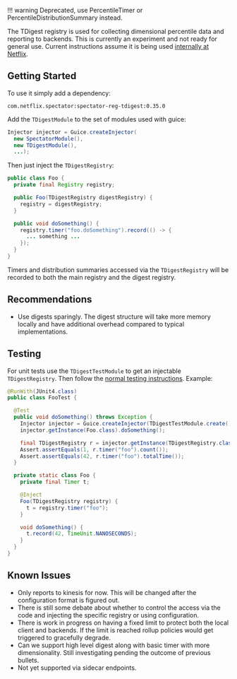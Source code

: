 !!! warning
    Deprecated, use PercentileTimer or PercentileDistributionSummary instead.

The TDigest registry is used for collecting dimensional percentile data and reporting to backends. This is currently an experiment and not ready for general use. Current instructions assume it is being used [internally at Netflix](Netflix-Integration).

## Getting Started

To use it simply add a dependency:

```
com.netflix.spectator:spectator-reg-tdigest:0.35.0
```

Add the `TDigestModule` to the set of modules used with guice:

```java
Injector injector = Guice.createInjector(
  new SpectatorModule(),
  new TDigestModule(),
  ...);
```

Then just inject the `TDigestRegistry`:

```java
public class Foo {
  private final Registry registry;

  public Foo(TDigestRegistry digestRegistry) {
    registry = digestRegistry;
  }

  public void doSomething() {
    registry.timer("foo.doSomething").record(() -> {
      ... something ...
    });
  }
}
```

Timers and distribution summaries accessed via the `TDigestRegistry` will be recorded to both the main registry and the digest registry.

## Recommendations

* Use digests sparingly. The digest structure will take more memory locally and have additional overhead compared to typical implementations. 

## Testing

For unit tests use the `TDigestTestModule` to get an injectable `TDigestRegistry`. Then follow the [normal testing instructions](Testing). Example:

```java
@RunWith(JUnit4.class)
public class FooTest {

  @Test
  public void doSomething() throws Exception {
    Injector injector = Guice.createInjector(TDigestTestModule.create());
    injector.getInstance(Foo.class).doSomething();

    final TDigestRegistry r = injector.getInstance(TDigestRegistry.class);
    Assert.assertEquals(1, r.timer("foo").count());
    Assert.assertEquals(42, r.timer("foo").totalTime());
  }

  private static class Foo {
    private final Timer t;

    @Inject
    Foo(TDigestRegistry registry) {
      t = registry.timer("foo");
    }

    void doSomething() {
      t.record(42, TimeUnit.NANOSECONDS);
    }
  }
}
```

## Known Issues

* Only reports to kinesis for now. This will be changed after the configuration format is figured out.
* There is still some debate about whether to control the access via the code and injecting the specific registry or using configuration. 
* There is work in progress on having a fixed limit to protect both the local client and backends. If the limit is reached rollup policies would get triggered to gracefully degrade.
* Can we support high level digest along with basic timer with more dimensionality. Still investigating pending the outcome of previous bullets.
* Not yet supported via sidecar endpoints.
